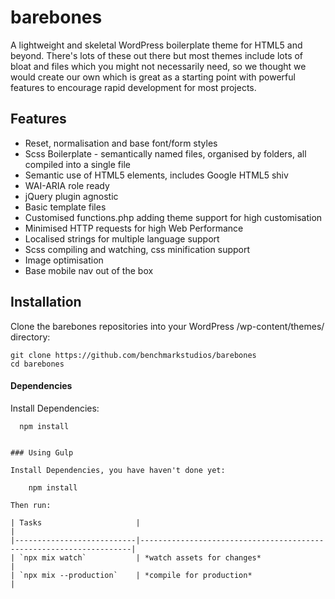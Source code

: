 # barebones

A lightweight and skeletal WordPress boilerplate theme for HTML5 and beyond. There's lots of these out there but most themes include lots of bloat and files which you might not necessarily need, so we thought we would create our own which is great as a starting point with powerful features to encourage rapid development for most projects.

## Features

* Reset, normalisation and base font/form styles
* Scss Boilerplate - semantically named files, organised by folders, all compiled into a single file
* Semantic use of HTML5 elements, includes Google HTML5 shiv
* WAI-ARIA role ready
* jQuery plugin agnostic
* Basic template files
* Customised functions.php adding theme support for high customisation
* Minimised HTTP requests for high Web Performance
* Localised strings for multiple language support
* Scss compiling and watching, css minification support
* Image optimisation
* Base mobile nav out of the box

## Installation

Clone the barebones repositories into your WordPress /wp-content/themes/ directory:

    git clone https://github.com/benchmarkstudios/barebones
    cd barebones

#### Dependencies

Install Dependencies:
```
  npm install
```
```

### Using Gulp

Install Dependencies, you have haven't done yet:

    npm install

Then run:

| Tasks                     |                                                                    |
|---------------------------|--------------------------------------------------------------------|
| `npx mix watch`           | *watch assets for changes*                                         |
| `npx mix --production`    | *compile for production*                                           |